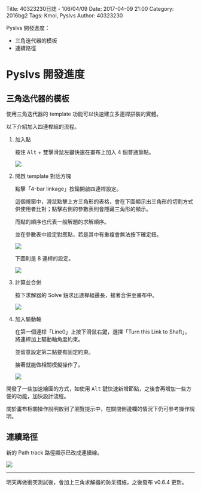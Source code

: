 Title: 40323230日誌 - 106/04/09
Date: 2017-04-09 21:00
Category: 2016bg2
Tags: Kmol, Pyslvs
Author: 40323230

Pyslvs 開發進度：

* 三角迭代器的模板
* 連續路徑

<!-- PELICAN_END_SUMMARY -->

Pyslvs 開發進度
===

三角迭代器的模板
---

使用三角迭代器的 template 功能可以快速建立多連桿拼裝的實體。

以下介紹加入四連桿組的流程。

1. 加入點
    
    按住 <kbd>Alt</kbd> + 雙擊滑鼠左鍵快速在畫布上加入 4 個普通節點。
    
    ![](https://raw.githubusercontent.com/coursemdetw/project_site_files/gh-pages/files/2016spring/g2/Python_solvespace/0409_01.png)
    
1. 開啟 template 對話方塊
    
    點擊「4-bar linkage」按鈕開啟四連桿設定。
    
    這個視窗中，滑鼠點擊上方三角形的表格，會在下圖顯示出三角形的切割方式供使用者比對；點擊右側的參數表則會隱藏三角形的顯示。
    
    而點的順序也代表一般解題的求解順序。
    
    並在參數表中設定對應點，若是其中有重複會無法按下確定鈕。
    
    ![](https://raw.githubusercontent.com/coursemdetw/project_site_files/gh-pages/files/2016spring/g2/Python_solvespace/0409_02.png)
    
    下圖則是 8 連桿的設定。
    
    ![](https://raw.githubusercontent.com/coursemdetw/project_site_files/gh-pages/files/2016spring/g2/Python_solvespace/0409_03.png)
    
1. 計算並合併
    
    按下求解器的 Solve 鈕求出連桿組邊長，接著合併至畫布中。
    
    ![](https://raw.githubusercontent.com/coursemdetw/project_site_files/gh-pages/files/2016spring/g2/Python_solvespace/0409_04.png)
    
1. 加入驅動軸
    
    在第一個連桿「Line0」上按下滑鼠右鍵，選擇「Turn this Link to Shaft」，將連桿加上驅動軸角度約束。
    
    並留意設定第二點要有固定約束。
    
    接著就能做相關模擬操作了。
    
    ![](https://raw.githubusercontent.com/coursemdetw/project_site_files/gh-pages/files/2016spring/g2/Python_solvespace/0409_05.png)

開發了一些加速繪圖的方式，如使用 <kbd>Alt</kbd> 鍵快速新增節點，之後會再增加一些方便的功能，加快設計流程。

關於畫布相關操作說明放到了瀏覽提示中，在關閉側邊欄的情況下仍可參考操作說明。

連續路徑
---

新的 Path track 路徑顯示已改成連續線。

![](https://raw.githubusercontent.com/coursemdetw/project_site_files/gh-pages/files/2016spring/g2/Python_solvespace/0409_06.png)

---

明天再做衝突測試後，會加上三角求解器的防呆措施，之後發布 v0.6.4 更新。